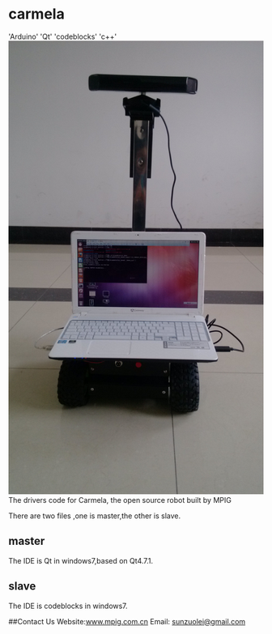 # carmela
'Arduino' 'Qt' 'codeblocks' 'c++'
![Carmela](./slave/Carmela.jpg)
The drivers code for Carmela, the open source robot built by MPIG

There are two files ,one is master,the other is slave.
## master
The IDE is Qt in windows7,based on Qt4.7.1.

## slave
The IDE is codeblocks in windows7.

##Contact Us
Website:www.mpig.com.cn
Email: sunzuolei@gmail.com